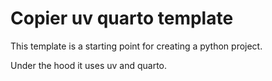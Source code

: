 # Copier uv quarto template

This template is a starting point for creating a python project.

Under the hood it uses uv and quarto.

